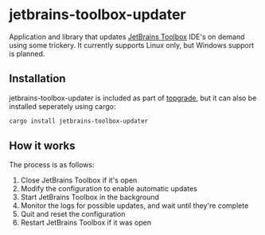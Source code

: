 
# jetbrains-toolbox-updater

Application and library that updates [JetBrains Toolbox](https://www.jetbrains.com/toolbox-app/) IDE's on demand using some trickery.
It currently supports Linux only, but Windows support is planned.
## Installation

jetbrains-toolbox-updater is included as part of [topgrade](https://github.com/topgrade-rs/topgrade), but it can also be installed seperately using cargo:

```bash
cargo install jetbrains-toolbox-updater
```

## How it works
The process is as follows:

1. Close JetBrains Toolbox if it's open
2. Modify the configuration to enable automatic updates
3. Start JetBrains Toolbox in the background
4. Monitor the logs for possible updates, and wait until they're complete
5. Quit and reset the configuration
6. Restart JetBrains Toolbox if it was open
